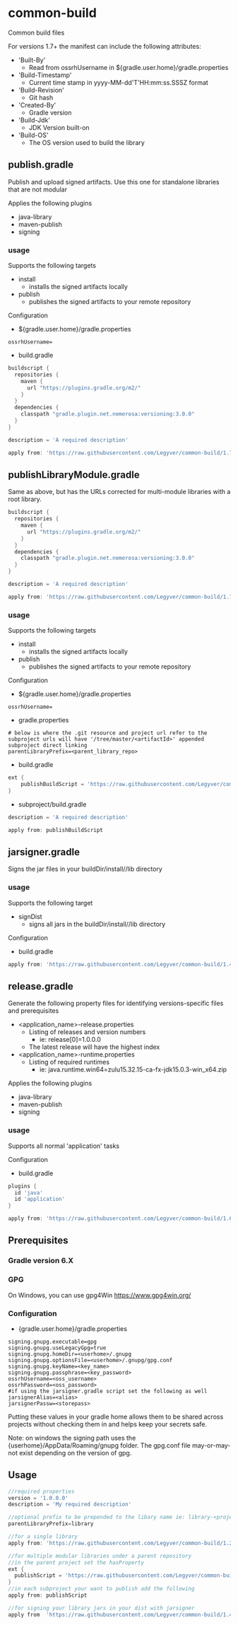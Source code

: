 # common-build
Common build files

For versions 1.7+ the manifest can include the following attributes:
- 'Built-By'
  - Read from ossrhUsername in ${gradle.user.home}/gradle.properties
- 'Build-Timestamp'
  - Current time stamp in yyyy-MM-dd'T'HH:mm:ss.SSSZ format
- 'Build-Revision'
  - Git hash
- 'Created-By'
  - Gradle version
- 'Build-Jdk'
  - JDK Version built-on
- 'Build-OS'
  - The OS version used to build the library

## publish.gradle
Publish and upload signed artifacts.  Use this one for standalone libraries that are not modular

Applies the following plugins
- java-library
- maven-publish
- signing

### usage
Supports the following targets
- install
    - installs the signed artifacts locally
- publish
    - publishes the signed artifacts to your remote repository

Configuration
- ${gradle.user.home}/gradle.properties
```
ossrhUsername=
```
- build.gradle
```groovy
buildscript {
  repositories {
    maven {
      url "https://plugins.gradle.org/m2/"
    }
  }
  dependencies {
    classpath "gradle.plugin.net.nemerosa:versioning:3.0.0"
  }
}

description = 'A required description'

apply from: 'https://raw.githubusercontent.com/Legyver/common-build/1.7/publish.gradle' //java 9+
```
## publishLibraryModule.gradle
Same as above, but has the URLs corrected for multi-module libraries with a root library.
```groovy
buildscript {
  repositories {
    maven {
      url "https://plugins.gradle.org/m2/"
    }
  }
  dependencies {
    classpath "gradle.plugin.net.nemerosa:versioning:3.0.0"
  }
}

description = 'A required description'

apply from: 'https://raw.githubusercontent.com/Legyver/common-build/1.7/publish.LibraryModulegradle' //java 9+ multi-module
```

### usage
Supports the following targets
- install
    - installs the signed artifacts locally
- publish
    - publishes the signed artifacts to your remote repository

Configuration
- ${gradle.user.home}/gradle.properties
```
ossrhUsername=
```
- gradle.properties
```properties
# below is where the .git resource and project url refer to the subproject urls will have '/tree/master/<artifactId>' appended subproject direct linking
parentLibraryPrefix=<parent_library_repo>
```
- build.gradle
```groovy
ext {
    publishBuildScript = 'https://raw.githubusercontent.com/Legyver/common-build/1.5/publishLibraryModule.gradle' //java 9+ multi-module
}
```
- subproject/build.gradle
```groovy
description = 'A required description'

apply from: publishBuildScript
```

## jarsigner.gradle
Signs the jar files in your buildDir/install/<AppName>/lib directory

### usage
Supports the following target
- signDist
    - signs all jars in the buildDir/install/<AppName>/lib directory

Configuration
- build.gradle
```groovy
apply from: 'https://raw.githubusercontent.com/Legyver/common-build/1.4/jarsigner.gradle'
```

## release.gradle
Generate the following property files for identifying versions-specific files and prerequisites
- <application_name>-release.properties
  - Listing of releases and version numbers
    - ie: release[0]=1.0.0.0
  - The latest release will have the highest index
- <application_name>-runtime.properties
  - Listing of required runtimes
    - ie: java.runtime.win64=zulu15.32.15-ca-fx-jdk15.0.3-win_x64.zip

Applies the following plugins
- java-library
- maven-publish
- signing

### usage
Supports all normal 'application' tasks

Configuration
- build.gradle
```groovy
plugins {
  id 'java'
  id 'application'
}

apply from: 'https://raw.githubusercontent.com/Legyver/common-build/1.6.1/release.gradle' //java 9+
```


## Prerequisites
### Gradle version 6.X
### GPG
On Windows, you can use gpg4Win https://www.gpg4win.org/
### Configuration
- {gradle.user.home}/gradle.properties
```properties
signing.gnupg.executable=gpg
signing.gnupg.useLegacyGpg=true
signing.gnupg.homeDir=<userhome>/.gnupg
signing.gnupg.optionsFile=<userhome>/.gnupg/gpg.conf
signing.gnupg.keyName=<key_name>
signing.gnupg.passphrase=<key_password>
ossrhUsername=<oss_username>
ossrhPassword=<oss_password>
#if using the jarsigner.gradle script set the following as well
jarsignerAlias=<alias>
jarsignerPassw=<storepass>
```
Putting these values in your gradle home allows them to be shared across projects without checking them in and helps keep your secrets safe.

Note: on windows the signing path uses the {userhome}/AppData/Roaming/gnupg folder. The gpg.conf file may-or-may-not exist depending on the version of gpg.

## Usage
```gradle
//required properties
version = '1.0.0.0'
description = 'My required description'

//optional prefix to be prepended to the libary name ie: library-<project-name>
parentLibraryPrefix=library

//for a single library
apply from: 'https://raw.githubusercontent.com/Legyver/common-build/1.2/publish.gradle'

//for multiple modular libraries under a parent repository
//in the parent project set the hasProperty
ext {
  publishScript = 'https://raw.githubusercontent.com/Legyver/common-build/1.3/publishLibraryModule.gradle'
}
//in each subproject your want to publish add the following
apply from: publishScript

//for signing your library jars in your dist with jarsigner
apply from  'https://raw.githubusercontent.com/Legyver/common-build/1.4/jarsigner.gradle'
```
